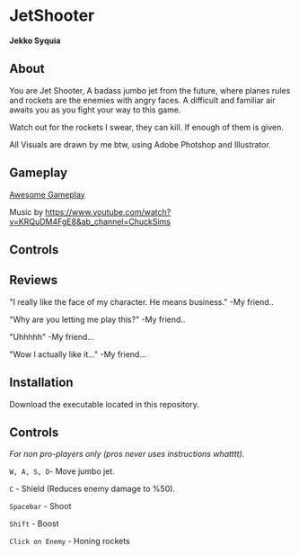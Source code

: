 # JetShooter

<b>Jekko Syquia</b>

## About
You are Jet Shooter, A badass jumbo jet from the future, where planes rules and rockets are the enemies with angry faces. A difficult and familiar air awaits you as you fight your way to this game.

Watch out for the rockets I swear, they can kill. If enough of them is given.

All Visuals are drawn by me btw, using Adobe Photshop and Illustrator.
## Gameplay
[Awesome Gameplay](https://youtu.be/sQHJjCoLt1c)

Music by https://www.youtube.com/watch?v=KRQuDM4FgE8&ab_channel=ChuckSims
## Controls

## Reviews 
"I really like the face of my character. He means business." -My friend..

"Why are you letting me play this?" -My friend..

"Uhhhhh" -My friend...

"Wow I actually like it..." -My friend...

## Installation
Download the executable located in this repository.

## Controls
<i>For non pro-players only (pros never uses instructions whatttt).</i>

`W, A, S, D`- Move jumbo jet.

`C` - Shield (Reduces enemy damage to %50).

`Spacebar` - Shoot

`Shift` - Boost

`Click on Enemy` - Honing rockets

